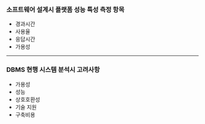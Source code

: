 ### 소프트웨어 설계시 플랫폼 성능 특성 측정 항목
* 경과시간
* 사용율
* 응답시간
* 가용성

***
### DBMS 현행 시스템 분석시 고려사항
* 가용성
* 성능
* 상호호환성
* 기술 지원
* 구축비용